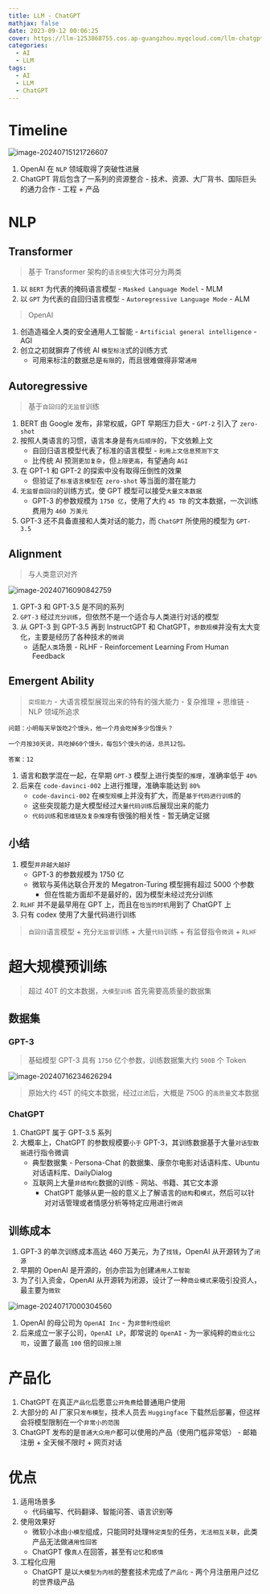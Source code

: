 ```yaml
---
title: LLM - ChatGPT
mathjax: false
date: 2023-09-12 00:06:25
cover: https://llm-1253868755.cos.ap-guangzhou.myqcloud.com/llm-chatgpt.png
categories:
  - AI
  - LLM
tags:
  - AI
  - LLM
  - ChatGPT
---
```


# Timeline

![image-20240715121726607](https://llm-1253868755.cos.ap-guangzhou.myqcloud.com/image-20240715121726607.png)

1. OpenAI 在 `NLP` 领域取得了突破性进展
2. ChatGPT 背后包含了一系列的资源整合 - 技术、资源、大厂背书、国际巨头的通力合作 - 工程 + 产品

<!-- more -->

# NLP

## Transformer

> 基于 Transformer 架构的`语言模型`大体可分为两类

1. 以 `BERT` 为代表的掩码语言模型 - `Masked Language Model` - MLM
2. 以 `GPT` 为代表的自回归语言模型 - `Autoregressive Language Mode` - ALM

> OpenAI

1. 创造造福全人类的安全通用人工智能 - `Artificial general intelligence` - AGI
2. 创立之初就摒弃了传统 AI `模型标注`式的训练方式
   - 可用来标注的数据总是`有限`的，而且很难做得非常`通用`

## Autoregressive

> 基于`自回归`的`无监督`训练

1. BERT 由 Google 发布，非常权威，GPT 早期压力巨大 - `GPT-2` 引入了 `zero-shot`
2. 按照人类语言的习惯，语言本身是有`先后顺序`的，下文依赖上文
   - 自回归语言模型代表了标准的语言模型 - `利用上文信息预测下文`
   - 比传统 AI 预测`更加复杂`，但`上限更高`，有望通向 `AGI`
3. 在 GPT-1 和 GPT-2 的探索中没有取得压倒性的效果
   - 但验证了`标准语言模型`在 `zero-shot` 等当面的潜在能力
4. `无监督自回归`的训练方式，使 GPT 模型可以接受`大量文本数据`
   - GPT-3 的参数规模为 `1750 亿`，使用了大约 `45 TB` 的文本数据，一次训练费用为 `460 万美元`
5. GPT-3 还不具备直接和人类对话的能力，而 `ChatGPT` 所使用的模型为 `GPT-3.5`

## Alignment

> 与人类意识对齐

![image-20240716090842759](https://llm-1253868755.cos.ap-guangzhou.myqcloud.com/image-20240716090842759.png)

1. GPT-3 和 GPT-3.5 是不同的系列
2. `GPT-3` 经过`充分训练`，但依然不是一个适合与人类进行对话的模型
3. 从 GPT-3 到 GPT-3.5 再到 InstructGPT 和 ChatGPT，`参数规模`并没有太大变化，主要是经历了各种技术的`微调` 
   - 适配`人类`场景 - RLHF - Reinforcement Learning From Human Feedback

## Emergent Ability

> `突现能力` - 大语言模型展现出来的特有的强大能力 - 复杂推理 + 思维链 - NLP 领域所追求

```
问题：小明每天早饭吃2个馒头，他一个月会吃掉多少包馒头？

一个月按30天说，共吃掉60个馒头，每包5个馒头的话，总共12包。

答案：12
```

1. 语言和数学混在一起，在早期 `GPT-3` 模型上进行类型的`推理`，准确率低于 `40%`
2. 后来在 `code-davinci-002` 上进行推理，准确率能达到 `80%`
   - `code-davinci-002` 在`模型规模`上并没有扩大，而是`基于代码进行训练`的
   - 这些突现能力是大模型经过`大量代码训练`后展现出来的能力
   - `代码训练`和`思维链及复杂推理`有很强的相关性 - 暂无确定证据

## 小结

1. 模型`并非越大越好`
   - GPT-3 的参数规模为 1750 亿
   - 微软与英伟达联合开发的 Megatron-Turing 模型拥有超过 5000 个参数
     - 但在性能方面却不是最好的，因为模型未经过充分训练
2. `RLHF` 并不是最早用在 GPT 上，而且在`恰当的时机`用到了 ChatGPT 上
3. 只有 codex 使用了大量代码进行训练

> `自回归`语言模型 + 充分`无监督`训练 + 大量`代码`训练 + 有监督指令`微调` + `RLHF`

# 超大规模预训练

> 超过 40T 的文本数据，`大模型训练` 首先需要高质量的数据集

## 数据集

### GPT-3

> 基础模型 GPT-3 具有 `1750` 亿个参数，训练数据集大约 `500B` 个 Token

![image-20240716234626294](https://llm-1253868755.cos.ap-guangzhou.myqcloud.com/image-20240716234626294.png)

> 原始大约 45T 的纯文本数据，经过`过滤`后，大概是 750G 的`高质量`文本数据

### ChatGPT

1. ChatGPT 属于 GPT-3.5 系列
2. 大概率上，ChatGPT 的参数规模要`小于` GPT-3，其训练数据基于大量`对话型数据`进行指令微调
   - 典型数据集 - Persona-Chat 的数据集、康奈尔电影对话语料库、Ubuntu 对话语料库、DailyDialog
   - 互联网上大量`非结构化`数据的训练 - 网站、书籍、其它文本源
     - ChatGPT 能够从更一般的意义上了解语言的`结构`和`模式`，然后可以针对对话管理或者情感分析等特定应用进行`微调`

## 训练成本

1. GPT-3 的单次训练成本高达 460 万美元，为了`找钱`，OpenAI 从开源转为了`闭源`
2. 早期的 OpenAI 是开源的，创办宗旨为创建`通用人工智能`
3. 为了引入资金，OpenAI 从开源转为闭源，设计了一种`商业模式`来吸引投资人，最主要为`微软`

![image-20240717000304560](https://llm-1253868755.cos.ap-guangzhou.myqcloud.com/image-20240717000304560.png)

1. OpenAI 的母公司为 `OpenAI Inc` - 为`非营利性组织`
2. 后来成立一家子公司，`OpenAI LP`，即常说的 `OpenAI` - 为一家纯粹的`商业化公司`，设置了最高 `100` 倍的`回报上限`

# 产品化

1. ChatGPT 在真正`产品化`后愿意`公开免费`给普通用户使用
2. 大部分的 AI 厂家只`发布模型`，技术人员去 `Huggingface` 下载然后部署，但这样会将模型限制在一个`非常小的范围`
3. ChatGPT 发布的是`普通大众用户`都可以使用的产品（使用门槛非常低） - 邮箱注册 + 全天候不限时 + 网页对话

# 优点

1. 适用场景多
   - 代码编写、代码翻译、智能问答、语言识别等
2. 使用效果好
   - 微软小冰由`小模型`组成，只能同时处理`特定类型`的任务，`无法相互关联`，此类产品无法做`通用性回答`
   - ChatGPT 像`真人`在回答，甚至有`记忆`和`感情`
3. 工程化应用
   - ChatGPT 是以`大模型为内核`的整套技术完成了`产品化` - 两个月注册用户过亿的世界级产品
